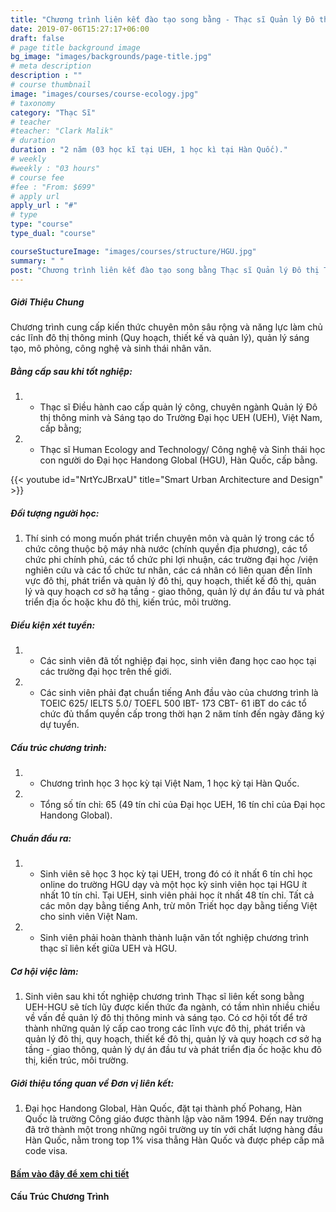 ```yaml
---
title: "Chương trình liên kết đào tạo song bằng - Thạc sĩ Quản lý Đô thị Thông minh và Sáng tạo và Thạc sĩ Human Ecology and Technology"
date: 2019-07-06T15:27:17+06:00
draft: false
# page title background image
bg_image: "images/backgrounds/page-title.jpg"
# meta description
description : ""
# course thumbnail
image: "images/courses/course-ecology.jpg"
# taxonomy
category: "Thạc Sĩ"
# teacher
#teacher: "Clark Malik"
# duration
duration : "2 năm (03 học kĩ tại UEH, 1 học kì tại Hàn Quốc)."
# weekly
#weekly : "03 hours"
# course fee
#fee : "From: $699"
# apply url
apply_url : "#"
# type
type: "course"
type_dual: "course"

courseStuctureImage: "images/courses/structure/HGU.jpg"
summary: " "
post: "Chương trình liên kết đào tạo song bằng Thạc sĩ Quản lý Đô thị Thông minh và Sáng tạo và Thạc sĩ Human Ecology and Technology"
---
```



##### Giới Thiệu Chung

<!--StartFragment-->
Chương trình cung cấp kiến thức chuyên môn sâu rộng và năng lực làm chủ các lĩnh đô thị thông minh (Quy hoạch, thiết kế và quản lý), quản lý sáng tạo, mô phỏng, công nghệ và sinh thái nhân văn. 

##### Bằng cấp sau khi tốt nghiệp:
1. * Thạc sĩ Điều hành cao cấp quản lý công, chuyên ngành Quản lý Đô thị thông minh và Sáng tạo do Trường Đại học UEH (UEH), Việt Nam, cấp bằng;
1. * Thạc sĩ Human Ecology and Technology/ Công nghệ và Sinh thái học con người do Đại học Handong Global (HGU), Hàn Quốc, cấp bằng.


{{< youtube id="NrtYcJBrxaU" title="Smart Urban Architecture and Design" >}}

<!--EndFragment-->

##### Đối tượng người học: 

1. Thí sinh có mong muốn phát triển chuyên môn và quản lý trong các tổ chức công thuộc bộ máy nhà nước (chính quyền địa phương), các tổ chức phi chính phủ, các tổ chức phi lợi nhuận, các trường đại học /viện nghiên cứu và các tổ chức tư nhân, các cá nhân có liên quan đến lĩnh vực đô thị, phát triển và quản lý đô thị, quy hoạch, thiết kế đô thị, quản lý và quy hoạch cơ sở hạ tầng - giao thông, quản lý dự án đầu tư và phát triển địa ốc hoặc khu đô thị, kiến trúc, môi trường.


##### Điều kiện xét tuyển:
1. * Các sinh viên đã tốt nghiệp đại học, sinh viên đang học cao học tại các trường đại học trên thế giới.
2. * Các sinh viên phải đạt chuẩn tiếng Anh đầu vào của chương trình là TOEIC 625/ IELTS 5.0/ TOEFL 500 IBT- 173 CBT- 61 iBT do các tổ chức đủ thẩm quyền cấp trong thời hạn 2 năm tính đến ngày đăng ký dự tuyển.

##### Cấu trúc chương trình:
1. * Chương trình học 3 học kỳ tại Việt Nam, 1 học kỳ tại Hàn Quốc.
2. * Tổng số tín chỉ: 65 (49 tín chỉ của Đại học UEH, 16 tín chỉ của Đại học Handong Global).

##### Chuẩn đầu ra:
1. * Sinh viên sẽ học 3 học kỳ tại UEH, trong đó có ít nhất 6 tín chỉ học online do trường HGU dạy và một học kỳ sinh viên học tại HGU ít nhất 10 tín chỉ. Tại UEH, sinh viên phải học ít nhất 48 tín chỉ. Tất cả các môn dạy bằng tiếng Anh, trừ môn Triết học dạy bằng tiếng Việt cho sinh viên Việt Nam.
1. * Sinh viên phải hoàn thành thành luận văn tốt nghiệp chương trình thạc sĩ liên kết giữa UEH và HGU.

##### Cơ hội việc làm: 
1. Sinh viên sau khi tốt nghiệp chương trình Thạc sĩ liên kết song bằng UEH-HGU sẽ tích lũy được kiến thức đa ngành, có tầm nhìn nhiều chiều về vấn đề quản lý đô thị thông minh và sáng tạo. Có cơ hội tốt để trở thành những quản lý cấp cao trong các lĩnh vực đô thị, phát triển và quản lý đô thị, quy hoạch, thiết kế đô thị, quản lý và quy hoạch cơ sở hạ tầng - giao thông, quản lý dự án đầu tư và phát triển địa ốc hoặc khu đô thị, kiến trúc, môi trường.

##### Giới thiệu tổng quan về Đơn vị liên kết:
1. Đại học Handong Global, Hàn Quốc, đặt tại thành phố Pohang, Hàn Quốc là trường Công giáo được thành lập vào năm 1994. Đến nay trường đã trở thành một trong những ngôi trường uy tín với chất lượng hàng đầu Hàn Quốc, nằm trong top 1% visa thẳng Hàn Quốc và được phép cấp mã code visa.


#### [Bấm vào đây để xem chi tiết](https://www.ueh.edu.vn/dao-tao/thac-si-tien-si/thac-si-dieu-hanh-cao-cap-emba/quan-ly-do-thi-thong-minh-va-sang-tao/?fbclid=IwAR09xSUOK2WxPuLZdZ4whONMLsnSDkAyvQqkoX0iioGizyCGdkdtBUqgig4)

#### Cấu Trúc Chương Trình 
